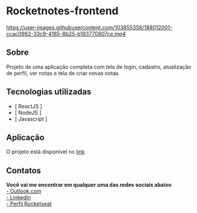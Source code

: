 # Rocketnotes-frontend

https://user-images.githubusercontent.com/103855358/188012001-ccac0982-33c9-4185-8b25-b193770807ce.mp4

## Sobre

<p>Projeto de uma aplicação completa com tela de login, cadastro, atualização de perfil, ver notas e tela de criar novas notas</p>

## Tecnologias utilizadas

- [ ReactJS ]
- [ NodeJS ]
- [ Javascript ]

## Aplicação

<p>O projeto está disponível no <a href="https://rocketnotesflp.netlify.app/">link</a></p>

## Contatos

<p>
  <strong>Você vai me encontrar em qualquer uma das redes sociais abaixo</strong> </br>
  <a target="_blank" href="mailto: felipeeduardol7@outlook.com">- Outlook.com</a> </br>
  <a target="_blank" href="https://www.linkedin.com/in/felipepereiraeduardo/">- LinkedIn</a> </br>
  <a target="_blank" href="https://app.rocketseat.com.br/me/felipe-pereira-eduardo-00732">- Perfil Rocketseat</a>
</p>

